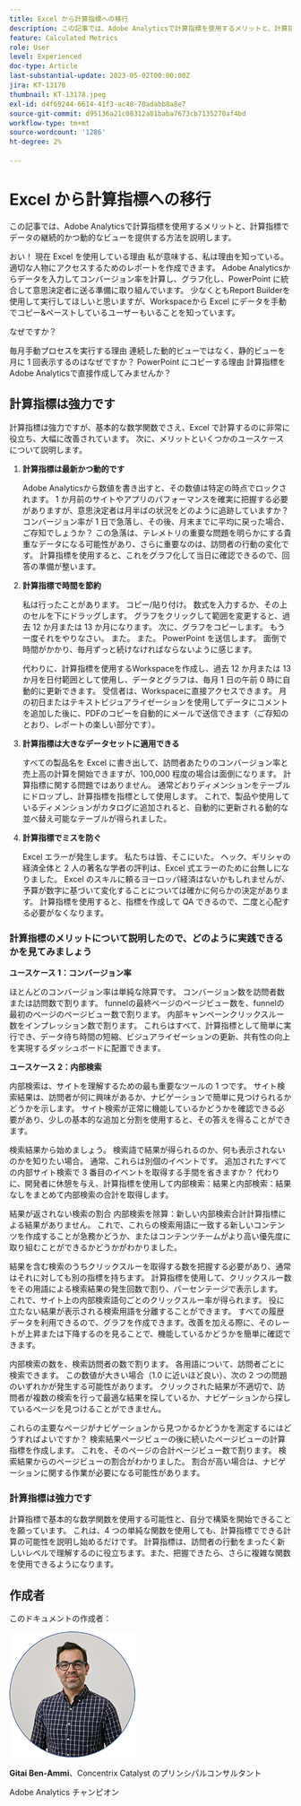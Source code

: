 ```yaml
---
title: Excel から計算指標への移行
description: この記事では、Adobe Analyticsで計算指標を使用するメリットと、計算指標でデータの継続的かつ動的なビューを提供する方法を説明します。
feature: Calculated Metrics
role: User
level: Experienced
doc-type: Article
last-substantial-update: 2023-05-02T00:00:00Z
jira: KT-13178
thumbnail: KT-13178.jpeg
exl-id: d4f69244-6614-41f3-ac48-70adabb8a8e7
source-git-commit: d95136a21c08312a81baba7673cb7135270af4bd
workflow-type: tm+mt
source-wordcount: '1286'
ht-degree: 2%

---
```


# Excel から計算指標への移行

この記事では、Adobe Analyticsで計算指標を使用するメリットと、計算指標でデータの継続的かつ動的なビューを提供する方法を説明します。

おい！ 現在 Excel を使用している理由 私が意味する、私は理由を知っている。 適切な人物にアクセスするためのレポートを作成できます。 Adobe Analyticsからデータを入力してコンバージョン率を計算し、グラフ化し、PowerPoint に統合して意思決定者に送る準備に取り組んでいます。 少なくともReport Builderを使用して実行してほしいと思いますが、Workspaceから Excel にデータを手動でコピー&amp;ペーストしているユーザーもいることを知っています。

なぜですか？

毎月手動プロセスを実行する理由 連続した動的ビューではなく、静的ビューを月に 1 回表示するのはなぜですか？ PowerPoint にコピーする理由 計算指標をAdobe Analyticsで直接作成してみませんか？

## 計算指標は強力です

計算指標は強力ですが、基本的な数学関数でさえ、Excel で計算するのに非常に役立ち、大幅に改善されています。 次に、メリットといくつかのユースケースについて説明します。

1. **計算指標は最新かつ動的です**

   Adobe Analyticsから数値を書き出すと、その数値は特定の時点でロックされます。 1 か月前のサイトやアプリのパフォーマンスを確実に把握する必要がありますが、意思決定者は月半ばの状況をどのように追跡していますか？ コンバージョン率が 1 日で急落し、その後、月末までに平均に戻った場合、ご存知でしょうか？ この急落は、テレメトリの重要な問題を明らかにする貴重なデータになる可能性があり、さらに重要なのは、訪問者の行動の変化です。 計算指標を使用すると、これをグラフ化して当日に確認できるので、回答の準備が整います。

1. **計算指標で時間を節約**

   私は行ったことがあります。 コピー/貼り付け。 数式を入力するか、その上のセルを下にドラッグします。 グラフをクリックして範囲を変更すると、過去 12 か月または 13 か月になります。 次に、グラフをコピーします。 もう一度それをやりなさい。 また。 また。 PowerPoint を送信します。 面倒で時間がかかり、毎月ずっと続けなければならないように感じます。

   代わりに、計算指標を使用するWorkspaceを作成し、過去 12 か月または 13 か月を日付範囲として使用し、データとグラフは、毎月 1 日の午前 0 時に自動的に更新できます。 受信者は、Workspaceに直接アクセスできます。 月の初日またはテキストビジュアライゼーションを使用してデータにコメントを追加した後に、PDFのコピーを自動的にメールで送信できます（ご存知のとおり、レポートの楽しい部分です）。

1. **計算指標は大きなデータセットに適用できる**

   すべての製品名を Excel に書き出して、訪問者あたりのコンバージョン率と売上高の計算を開始できますが、100,000 程度の場合は面倒になります。 計算指標に関する問題ではありません。 通常どおりディメンションをテーブルにドロップし、計算指標を指標として使用します。 これで、製品や使用しているディメンションがカタログに追加されると、自動的に更新される動的な並べ替え可能なテーブルが得られました。

1. **計算指標でミスを防ぐ**

   Excel エラーが発生します。 私たちは皆、そこにいた。 ヘック、ギリシャの経済全体と 2 人の著名な学者の評判は、Excel 式エラーのために台無しになりました。 Excel のスキルに頼るヨーロッパ経済はないかもしれませんが、予算が数字に基づいて変化することについては確かに何らかの決定があります。 計算指標を使用すると、指標を作成して QA できるので、二度と心配する必要がなくなります。

### 計算指標のメリットについて説明したので、どのように実践できるかを見てみましょう

**ユースケース 1：コンバージョン率**

ほとんどのコンバージョン率は単純な除算です。 コンバージョン数を訪問者数または訪問数で割ります。 funnelの最終ページのページビュー数を、funnelの最初のページのページビュー数で割ります。 内部キャンペーンクリックスルー数をインプレッション数で割ります。 これらはすべて、計算指標として簡単に実行でき、データ待ち時間の短縮、ビジュアライゼーションの更新、共有性の向上を実現するダッシュボードに配置できます。

**ユースケース 2：内部検索**

内部検索は、サイトを理解するための最も重要なツールの 1 つです。 サイト検索結果は、訪問者が何に興味があるか、ナビゲーションで簡単に見つけられるかどうかを示します。 サイト検索が正常に機能しているかどうかを確認できる必要があり、少しの基本的な追加と分割を使用すると、その答えを得ることができます。

検索結果から始めましょう。 検索語で結果が得られるのか、何も表示されないのかを知りたい場合。 通常、これらは別個のイベントです。 追加されたすべての内部サイト検索で 3 番目のイベントを取得する手間を省きますか？ 代わりに、開発者に休憩を与え、計算指標を使用して内部検索：結果と内部検索：結果なしをまとめて内部検索の合計を取得します。

結果が返されない検索の割合 内部検索を除算：新しい内部検索合計計算指標による結果がありません。 これで、これらの検索用語に一致する新しいコンテンツを作成することが急務かどうか、またはコンテンツチームがより高い優先度に取り組むことができるかどうかがわかりました。

結果を含む検索のうちクリックスルーを取得する数を把握する必要があり、通常はそれに対しても別の指標を持ちます。 計算指標を使用して、クリックスルー数をその用語による検索結果の発生回数で割り、パーセンテージで表示します。 これで、サイト上の内部検索語句ごとのクリックスルー率が得られます。 役に立たない結果が表示される検索用語を分離することができます。 すべての履歴データを利用できるので、グラフを作成できます。改善を加える際に、そのレートが上昇または下降するのを見ることで、機能しているかどうかを簡単に確認できます。

内部検索の数を、検索訪問者の数で割ります。 各用語について、訪問者ごとに検索できます。 この数値が大きい場合（1.0 に近いほど良い）、次の 2 つの問題のいずれかが発生する可能性があります。 クリックされた結果が不適切で、訪問者が複数の検索を行って最適な結果を探しているか、ナビゲーションから探しているページを見つけることができません。

これらの主要なページがナビゲーションから見つかるかどうかを測定するにはどうすればよいですか？ 検索結果ページビューの後に続いたページビューの計算指標を作成します。 これを、そのページの合計ページビュー数で割ります。 検索結果からのページビューの割合がわかりました。 割合が高い場合は、ナビゲーションに関する作業が必要になる可能性があります。

### 計算指標は強力です

計算指標で基本的な数学関数を使用する可能性と、自分で構築を開始できることを願っています。 これは、4 つの単純な関数を使用しても、計算指標でできる計算の可能性を説明し始めるだけです。 計算指標は、訪問者の行動をまったく新しいレベルで理解するのに役立ちます。また、把握できたら、さらに複雑な関数を使用できるようになります。

## 作成者

このドキュメントの作成者：

![ ギッタイ ヘッドショット ](assets/gittai.png)

**Gitai Ben-Ammi**、Concentrix Catalyst のプリンシパルコンサルタント

Adobe Analytics チャンピオン
